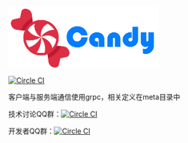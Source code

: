 ![Logo](/res/logo.png?raw=true "Candy logo")

[![Circle CI](https://circleci.com/gh/dearcode/candy.svg?style=svg)](https://circleci.com/gh/dearcode/candy) 


客户端与服务端通信使用grpc，相关定义在meta目录中

技术讨论QQ群：[![Circle CI](http://pub.idqqimg.com/wpa/images/group.png)](http://shang.qq.com/wpa/qunwpa?idkey=d43cad7db88d71f70da81523c02b2fe59343111e1d0a9d5f5ac2a198ee047279)


开发者QQ群：[![Circle CI](http://pub.idqqimg.com/wpa/images/group.png)](http://jq.qq.com/?_wv=1027&k=2GZHjfE)
